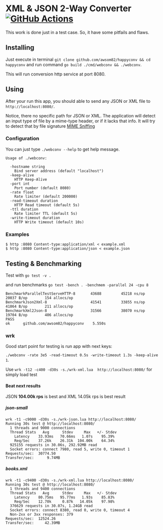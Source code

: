 # XML & JSON 2-Way Converter [![GitHub Actions](https://github.com/awsom82/happyconv/workflows/Go/badge.svg)](https://github.com/awsom82/happyconv/actions?workflow=Go)
This work is done just in a test case. So, it have some pitfails and flaws.

## Installing
Just execute in terminal `git clone github.com/awsom82/happyconv && cd happyconv`
and run command `go build ./cmd/webconv && ./webconv`.

This will run conversion http service at port 8080.

## Using
After your run this app, you should able to send any JSON or XML file to `http://localhost:8080/`.

Notice, there no specific path for JSON or XML. The application will detect an input type of file by a mime-type header, or if it lacks that info. It will try to detect that by file signature [MIME Sniffing](https://mimesniff.spec.whatwg.org)

### Configuration
You can just type `./webconv --help` to get help message.
```
Usage of ./webconv:

  -hostname string
  	Bind server address (default "localhost")
  -keep-alive
  	HTTP Keep-Alive
  -port int
  	Port number (default 8080)
  -rate float
  	Rate limiter (default 200000)
  -read-timeout duration
  	HTTP Read timeout (default 5s)
  -ttl duration
  	Rate limiter TTL (default 5s)
  -write-timeout duration
  	HTTP Write timeout (default 10s)
```

### Examples
```
$ http :8080 Content-type:application/xml < example.xml
$ http :8080 Content-type:application/json < example.json
```


## Testing & Benchmarking
Test with `go test -v .`

and run benchmarks 
`go test -bench . -benchmem -parallel 24 -cpu 8`

```
BenchmarkParallelTestServeHTTP-8   	   43688	     45218 ns/op	   20037 B/op	     154 allocs/op
BenchmarkJson2Xml-8                	   41541	     33855 ns/op	   41864 B/op	     211 allocs/op
BenchmarkXml2Json-8                	   31566	     38070 ns/op	   19704 B/op	     406 allocs/op
PASS
ok  	github.com/awsom82/happyconv	5.550s
```

### wrk
Good start point for testing is run app with next keys:

`./webconv -rate 3e5 -read-timeout 0.5s -write-timeout 1.3s -keep-alive 1`.

Use `wrk -t12 -c400 -d30s -s./wrk-xml.lua  http://localhost:8080/` for simply load test

#### Beat next results
JSON **104.00k rps** is best and XML 14.05k rps is best result 

##### json-small
```
wrk -t1 -c9000 -d30s -s./wrk-json.lua http://localhost:8080/
Running 30s test @ http://localhost:8080/
  1 threads and 9000 connections
  Thread Stats   Avg      Stdev     Max   +/- Stdev
    Latency    33.93ms   70.66ms   1.07s    95.39%
    Req/Sec    37.26k    26.31k  104.00k    64.34%
  925155 requests in 30.06s, 292.92MB read
  Socket errors: connect 7980, read 5, write 0, timeout 1
Requests/sec:  30774.50
Transfer/sec:      9.74MB
```

##### books.xml
```
wrk -t1 -c9400 -d30s -s./wrk-xml.lua http://localhost:8080/
Running 30s test @ http://localhost:8080/
  1 threads and 9400 connections
  Thread Stats   Avg      Stdev     Max   +/- Stdev
    Latency    80.75ms   95.77ms   1.93s    85.83%
    Req/Sec    12.70k     0.87k   14.05k    97.98%
  376629 requests in 30.07s, 1.24GB read
  Socket errors: connect 8380, read 0, write 0, timeout 4
  Non-2xx or 3xx responses: 379
Requests/sec:  12524.26
Transfer/sec:     42.39MB
```
